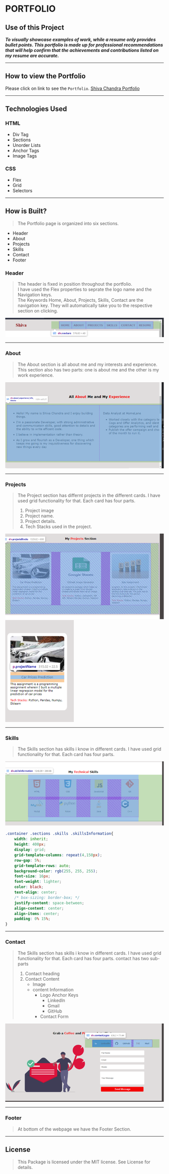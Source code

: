 # PORTFOLIO


## Use of this Project

*__To visually showcase examples of work, while a resume only provides bullet points. This portfolio is made up for professional recommendations that will help confirm that the achievements and contributions listed on my resume are accurate.__*

---

## How to view the Portfolio

Please click on link to see the ``Portfolio``. [Shiva Chandra Portfolio</u>](https://shivachandra.netlify.app/)

--- 
## Technologies Used
### HTML
 - Div Tag
 - Sections
 - Unorder Lists
 - Anchor Tags
 - Image Tags
### CSS
 - Flex
 - Grid
 - Selectors

 --- 

## How is Built? 
>The Portfolio page is organized into six sections.
 - Header
 - About
 - Projects
 - Skills
 - Contact
 - Footer

### Header
>The header is fixed in position throughout the portfolio.<br> I have used the Flex properties to seprate the logo name and the Navigation keys.</br> The Keywords Home, About, Projects, Skills, Contact are the navigation key. They will automatically take you to the respective section on clicking.</br>

![Header Image](readmeImages/header.png)

--- 

### About
>The About section is all about me and my interests and experience. This section also has two parts: one is about me and the other is my work experience.

![About Image](readmeImages/about.png)

--- 

### Projects
>The Project section has differnt projects in the different cards. I have used grid functionality for that. Each card has four parts. 
> 1. Project image
> 2. Project name.
> 3. Project details.
> 4. Tech Stacks used in the project. 

![Project Image 1](readmeImages/projects1.png)
![Project Image 2](readmeImages/projects2.png)

---

### Skills
>The Skills section has skills i know in different cards. I have used grid functionality for that. Each card has four parts. 

![Skills Image 1](readmeImages/skills.png)


```CSS
.container .sections .skills .skillsInformation{
    width: inherit;
    height: 400px;
    display: grid;
    grid-template-columns: repeat(4,150px);
    row-gap: 5%;
    grid-template-rows: auto;
    background-color: rgb(255, 255, 255);
    font-size: 16px;
    font-weight: lighter;
    color: black;
    text-align: center;
    /* box-sizing: border-box; */
    justify-content: space-between;
    align-content: center;
    align-items: center;
    padding: 0% 15%;
}
```

---

### Contact
>The Skills section has skills i know in different cards. I have used grid functionality for that. Each card has four parts. 
> contact has two sub-parts 
>   1. Contact heading
>   2. Contact Content
>       - Image
>       - content Information
>           - Logo Anchor Keys
>               - Linkedln
>               - Gmail
>               - GitHub
>           - Contact Form 

![Skills Image 1](readmeImages/contact.png)


---

### Footer
>At bottom of the webpage we have the Footer Section.




---
## License
> This Package is licensed under the MIT license. See License for details.